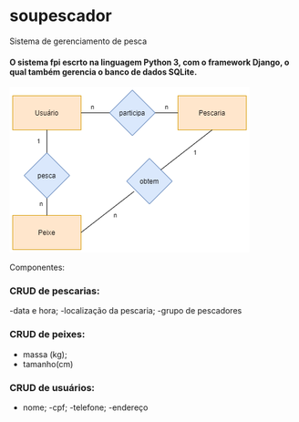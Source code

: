 # soupescador
Sistema de gerenciamento de pesca

#### O sistema fpi escrto na linguagem Python 3, com o framework Django, o qual também gerencia o banco de dados SQLite.

![Modelo ER](https://github.com/tatiane-medeiros/soupescador/blob/master/er.png?raw=true)

Componentes:

### CRUD de pescarias: 
-data e hora;
-localização da pescaria;
-grupo de pescadores

### CRUD de peixes: 
- massa (kg);
- tamanho(cm)

### CRUD de usuários: 
- nome;
-cpf;
-telefone;
-endereço 

